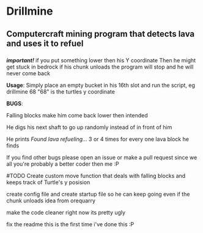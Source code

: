 # Drillmine
## Computercraft mining program that detects lava and uses it to refuel
###
**_important!_**
if you put something lower then his Y coordinate Then he might get stuck in bedrock
if his chunk unloads the program will stop and he will never come back

**Usage**:
Simply place an empty bucket in his 16th slot and run the script,
eg drillmine 68 "68" is the turtles y coordinate

**BUGS**:

Falling blocks make him come back lower then intended

He digs his next shaft to go up randomly instead of in front of him

He prints *Found lava refueling...* 3 or 4 times for every one lava block he finds

If you find other bugs please open an issue or make a pull request since we all you're probably a better coder then me :P

#TODO
Create custom move function that deals with falling blocks and keeps track of Turtle's y posision

create config file and create startup file so he can keep going even if the chunk unloads idea from orequarry

make the code cleaner right now its pretty ugly

fix the readme this is the first time i've done this :P

